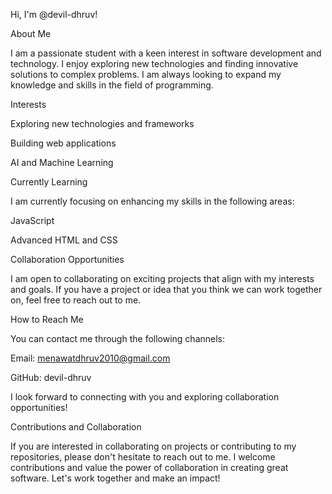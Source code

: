 Hi, I'm @devil-dhruv!

About Me

I am a passionate student with a keen interest in software development and technology. I enjoy exploring new technologies and finding innovative solutions to complex problems. I am always looking to expand my knowledge and skills in the field of programming.

Interests

Exploring new technologies and frameworks

Building web applications

AI and Machine Learning


Currently Learning

I am currently focusing on enhancing my skills in the following areas:

JavaScript

Advanced HTML and CSS


Collaboration Opportunities

I am open to collaborating on exciting projects that align with my interests and goals. If you have a project or idea that you think we can work together on, feel free to reach out to me.

How to Reach Me

You can contact me through the following channels:

Email: menawatdhruv2010@gmail.com

GitHub: devil-dhruv

I look forward to connecting with you and exploring collaboration opportunities!

Contributions and Collaboration

If you are interested in collaborating on projects or contributing to my repositories, please don't hesitate to reach out to me. I welcome contributions and value the power of collaboration in creating great software. Let's work together and make an impact!
